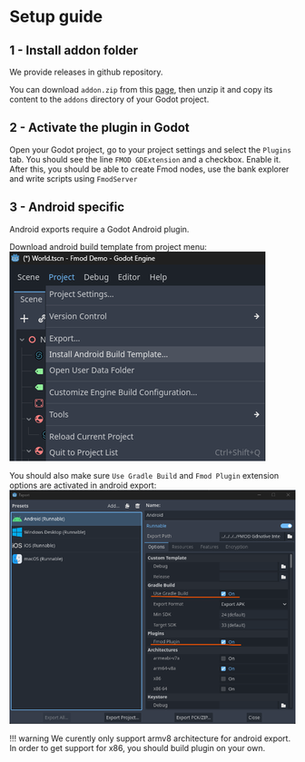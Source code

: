# Setup guide

## 1 - Install addon folder

We provide releases in github repository. 

You can download `addon.zip` from this [page](https://github.com/utopia-rise/fmod-gdextension/releases), then unzip it 
and copy its content to the `addons` directory of your Godot project.

## 2 - Activate the plugin in Godot

Open your Godot project, go to your project settings and select the `Plugins` tab.
You should see the line `FMOD GDExtension` and a checkbox. Enable it.
After this, you should be able to create Fmod nodes, use the bank explorer and write scripts using `FmodServer`

## 3 - Android specific

Android exports require a Godot Android plugin.  

Download android build template from project menu:  
![install-android-build-template]  

You should also make sure `Use Gradle Build` and `Fmod Plugin` extension options are activated in android export:  
![android-extension-export-enable]

!!! warning
    We curently only support armv8 architecture for android export.  
    In order to get support for x86, you should build plugin on your own. 

[android-extension-export-enable]: ./assets/android-export-enable-extension.png
[install-android-build-template]: ./assets/install-android-build-template.png